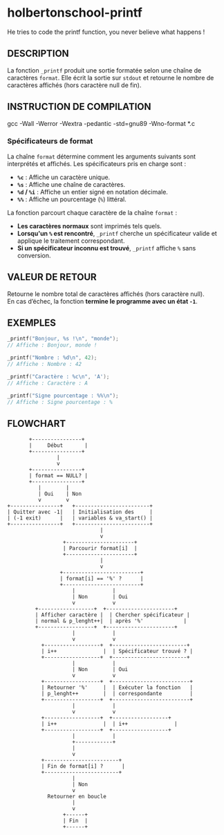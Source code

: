# holbertonschool-printf
He tries to code the printf function, you never believe what happens ! 
## DESCRIPTION
La fonction `_printf` produit une sortie formatée selon une chaîne de caractères `format`. Elle écrit la sortie sur `stdout` et retourne le nombre de caractères affichés (hors caractère null de fin).

## INSTRUCTION DE COMPILATION 
gcc -Wall -Werror -Wextra -pedantic -std=gnu89 -Wno-format *.c

### **Spécificateurs de format**
La chaîne `format` détermine comment les arguments suivants sont interprétés et affichés. Les spécificateurs pris en charge sont :

- **`%c`** : Affiche un caractère unique.
- **`%s`** : Affiche une chaîne de caractères.
- **`%d` / `%i`** : Affiche un entier signé en notation décimale.
- **`%%`** : Affiche un pourcentage (`%`) littéral.

La fonction parcourt chaque caractère de la chaîne `format` :
- **Les caractères normaux** sont imprimés tels quels.
- **Lorsqu'un `%` est rencontré**, `_printf` cherche un spécificateur valide et applique le traitement correspondant.
- **Si un spécificateur inconnu est trouvé**, `_printf` affiche `%` sans conversion.

## VALEUR DE RETOUR
Retourne le nombre total de caractères affichés (hors caractère null).  
En cas d’échec, la fonction **termine le programme avec un état `-1`**.

## EXEMPLES
```c
_printf("Bonjour, %s !\n", "monde");
// Affiche : Bonjour, monde !

_printf("Nombre : %d\n", 42);
// Affiche : Nombre : 42

_printf("Caractère : %c\n", 'A');
// Affiche : Caractère : A

_printf("Signe pourcentage : %%\n");
// Affiche : Signe pourcentage : %
```


## FLOWCHART

           +----------------+
           |     Début       |
           +----------------+
                    |
                    v
           +----------------+
           | format == NULL? |
           +----------------+
              |        |
              | Oui    | Non
              v        v
    +----------------+   +------------------------+
    | Quitter avec -1|   | Initialisation des     |
    | (-1 exit)      |   | variables & va_start() |
    +----------------+   +------------------------+
                                  |
                                  v
                      +----------------------+
                      | Parcourir format[i]  |
                      +----------------------+
                                  |
                                  v
                     +-------------------------+
                     | format[i] == '%' ?      |
                     +-------------------------+
                         |            |
                         | Non        | Oui
                         v            v
             +------------------+  +----------------------+
             | Afficher caractère |  | Chercher spécificateur |
             | normal & p_lenght++|  | après '%'             |
             +------------------+  +----------------------+
                         |            |
                         v            v
               +------------------+  +------------------------+
               | i++               |  | Spécificateur trouvé ? |
               +------------------+  +------------------------+
                         |            | 
                         | Non        | Oui
                         v            v
               +------------------+  +-------------------------+
               | Retourner '%'     |  | Exécuter la fonction   |
               | p_lenght++        |  | correspondante         |
               +------------------+  +-------------------------+
                         |            |
                         v            v
               +------------------+  +------------------+
               | i++               |  | i++               |
               +------------------+  +------------------+
                         |            |
                         +------------+
                         |
                         v
               +------------------------+
               | Fin de format[i] ?      |
               +------------------------+
                         |
                         | Non
                         v
                 Retourner en boucle
                         |
                         v
                      +------+
                      | Fin  |
                      +------+